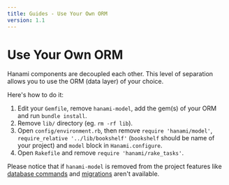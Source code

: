 ```yaml
---
title: Guides - Use Your Own ORM
version: 1.1
---
```


# Use Your Own ORM

Hanami components are decoupled each other.
This level of separation allows you to use the ORM (data layer) of your choice.

Here's how to do it:

  1. Edit your `Gemfile`, remove `hanami-model`, add the gem(s) of your ORM and run `bundle install`.
  2. Remove `lib/` directory (eg. `rm -rf lib`).
  3. Open `config/environment.rb`, then remove `require 'hanami/model'`, `require_relative '../lib/bookshelf'` (`bookshelf` should be name of your project) and `model` block in `Hanami.configure`.
  4. Open `Rakefile` and remove `require 'hanami/rake_tasks'`.

Please notice that if `hanami-model` is removed from the project features like [database commands](/guides/1.1/command-line/database) and [migrations](/guides/1.1/migrations/overview) aren't available.
